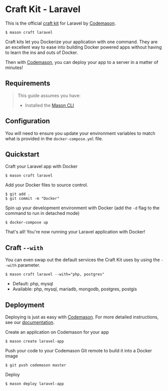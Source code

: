 # Craft Kit - Laravel
This is the official [craft kit](https://codemason.io/docs/craft-kits) for Laravel by [Codemason](http://codemason.io). 

```
$ mason craft laravel
```

Craft kits let you Dockerize your application with one command. They are an excellent way to ease into building Docker powered apps without having to learn the ins and outs of Docker.

Then with [Codemason](https://codemason.io), you can deploy your app to a server in a matter of minutes!

## Requirements 
> This guide assumes you have:
> - Installed the [Mason CLI](https://codemason.io/docs/installation)

## Configuration
You will need to ensure you update your environment variables to match what is provided in the `docker-compose.yml` file.

## Quickstart
Craft your Laravel app with Docker 
```
$ mason craft laravel
```

Add your Docker files to source control.
```
$ git add .
$ git commit -m "Docker"
```

Spin up your development environment with Docker (add the `-d` flag to the command to run in detached mode)
``` 
$ docker-compose up
```

That's all! You're now running your Laravel application with Docker!

## Craft `--with`
You can even swap out the default services the Craft Kit uses by using the `--with` parameter.
```
$ mason craft laravel --with="php, postgres"
```
- Default: php, mysql
- Available: php, mysql, mariadb, mongodb, postgres, postgis


## Deployment
Deploying is just as easy with [Codemason](https://codemason.io). For more detailed instructions, see our [documentation](https://codemason.io/docs/quickstart#deploy-dreams).

Create an application on Codemason for your app
```
$ mason create laravel-app
```

Push your code to your Codemason Git remote to build it into a Docker image
```
$ git push codemason master 
```

Deploy
```
$ mason deploy laravel-app
```
